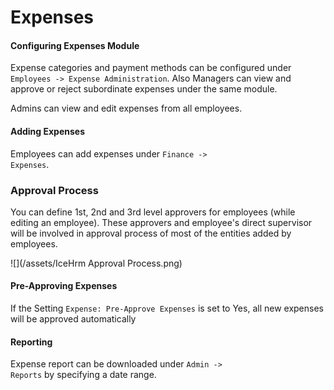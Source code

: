 # Expenses
#### Configuring Expenses Module

Expense categories and payment methods can be configured under <code>Employees -> Expense Administration</code>.
Also Managers can view and approve or reject subordinate expenses under the same module.

Admins can view and edit expenses from all employees.

#### Adding Expenses

Employees can add expenses under <code>Finance -> Expenses</code>. 

### Approval Process

You can define 1st, 2nd and 3rd level approvers for employees (while editing an employee). These approvers and employee's direct supervisor will be involved in approval process of most of the entities added by employees.

![](/assets/IceHrm Approval Process.png)

#### Pre-Approving Expenses

If the Setting <code>Expense: Pre-Approve Expenses</code> is set to Yes, all new expenses will be approved
automatically

#### Reporting

Expense report can be downloaded under <code>Admin -> Reports</code> by specifying a date range.